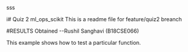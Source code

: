 sss

i# Quiz 2 ml_ops_scikit 
This is a readme file for feature/quiz2 breanch

#RESULTS Obtained
--Rushil Sanghavi (B18CSE066)

This example shows how to test a particular function.



  

